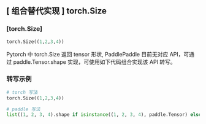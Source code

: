 ## [ 组合替代实现 ] torch.Size

### [torch.Size]

```python
torch.Size((1,2,3,4))
```

Pytorch 中 torch.Size 返回 tensor 形状, PaddlePaddle 目前无对应 API，可通过 paddle.Tensor.shape 实现，可使用如下代码组合实现该 API 转写。

### 转写示例
```python
# torch 写法
torch.Size((1,2,3,4))

# paddle 写法
list((1, 2, 3, 4).shape if isinstance((1, 2, 3, 4), paddle.Tensor) else (1, 2, 3, 4))
```
